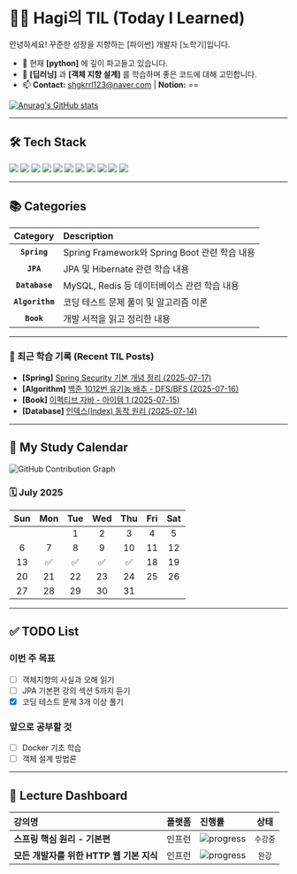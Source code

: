 # 👩‍💻 Hagi의 TIL (Today I Learned)

안녕하세요! 꾸준한 성장을 지향하는 [파이썬] 개발자 [노학기]입니다.

- 🔭 현재 **[python]** 에 깊이 파고들고 있습니다.
- 🌱 **[딥러닝]** 과 **[객체 지향 설계]** 를 학습하며 좋은 코드에 대해 고민합니다.
- 📫 **Contact:** shgkrrl123@naver.com | **Notion:**  ==

[![Anurag's GitHub stats](https://github-readme-stats.vercel.app/api?username=shgkrrl0924&show_icons=true&theme=radical)](https://github.com/anuraghazra/github-readme-stats)

---

## 🛠️ Tech Stack

<p>
  <img src="https://img.shields.io/badge/C++-00599C?style=for-the-badge&logo=c%2B%2B&logoColor=white"/>
  <img src="https://img.shields.io/badge/Python-3776AB?style=for-the-badge&logo=python&logoColor=white"/>
  <img src="https://img.shields.io/badge/PyTorch-EE4C2C?style=for-the-badge&logo=pytorch&logoColor=white"/>
  <img src="https://img.shields.io/badge/Java-007396?style=for-the-badge&logo=java&logoColor=white"/>
  <img src="https://img.shields.io/badge/Spring-6DB33F?style=for-the-badge&logo=spring&logoColor=white"/>
  <img src="https://img.shields.io/badge/JavaScript-F7DF1E?style=for-the-badge&logo=javascript&logoColor=black"/>
  <img src="https://img.shields.io/badge/React-61DAFB?style=for-the-badge&logo=react&logoColor=black"/>
  <img src="https://img.shields.io/badge/MySQL-4479A1?style=for-the-badge&logo=mysql&logoColor=white"/>
  <img src="https://img.shields.io/badge/Docker-2496ED?style=for-the-badge&logo=docker&logoColor=white"/>
  <img src="https://img.shields.io/badge/Kubernetes-326CE5?style=for-the-badge&logo=kubernetes&logoColor=white"/>
  <img src="https://img.shields.io/badge/ROS-22314E?style=for-the-badge&logo=ros&logoColor=white"/>
</p>

---

## 📚 Categories

| Category | Description |
| :---: | :--- |
| **`Spring`** | Spring Framework와 Spring Boot 관련 학습 내용 |
| **`JPA`** | JPA 및 Hibernate 관련 학습 내용 |
| **`Database`** | MySQL, Redis 등 데이터베이스 관련 학습 내용 |
| **`Algorithm`** | 코딩 테스트 문제 풀이 및 알고리즘 이론 |
| **`Book`** | 개발 서적을 읽고 정리한 내용 |

---

### 🤔 최근 학습 기록 (Recent TIL Posts)

- **[Spring]** [Spring Security 기본 개념 정리 (2025-07-17)](/Spring/2025-07-17-Spring-Security.md)
- **[Algorithm]** [백준 1012번 유기농 배추 - DFS/BFS (2025-07-16)](/Algorithm/2025-07-16-Baekjoon-1012.md)
- **[Book]** [이펙티브 자바 - 아이템 1 (2025-07-15)](/Book/2025-07-15-Effective-Java-Item1.md)
- **[Database]** [인덱스(Index) 동작 원리 (2025-07-14)](/Database/2025-07-14-Database-Index.md)

---

## 📅 My Study Calendar

![GitHub Contribution Graph](https://ghchart.rshah.org/shgkrrl0924)

### 🗓️ July 2025

| Sun | Mon | Tue | Wed | Thu | Fri | Sat |
|:---:|:---:|:---:|:---:|:---:|:---:|:---:|
| | | 1 | 2 | 3 | 4 | 5 |
| 6 | 7 | 8 | 9 | 10 | 11 | 12 |
| 13 | ✅ | ✅ | ✅ | ✅ | 18 | 19 |
| 20 | 21 | 22 | 23 | 24 | 25 | 26 |
| 27 | 28 | 29 | 30 | 31 | | |

---

## ✅ TODO List

### 이번 주 목표
- [ ] 객체지향의 사실과 오해 읽기
- [ ] JPA 기본편 강의 섹션 5까지 듣기
- [x] 코딩 테스트 문제 3개 이상 풀기

### 앞으로 공부할 것
- [ ] Docker 기초 학습
- [ ] 객체 설계 방법론

---

## 🚀 Lecture Dashboard

| 강의명 | 플랫폼 | 진행률 | 상태 |
| :--- | :---: | :--- | :---: |
| **스프링 핵심 원리 - 기본편** | 인프런 | ![progress](https://progress-bar.dev/75/?scale=75&width=200) | `수강중` |
| **모든 개발자를 위한 HTTP 웹 기본 지식** | 인프런 | ![progress](https://progress-bar.dev/100/?scale=100&width=200) | `완강` |

